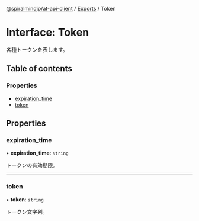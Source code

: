 [@spiralmindjp/at-api-client](../README.md) / [Exports](../modules.md) / Token

# Interface: Token

各種トークンを表します。

## Table of contents

### Properties

- [expiration\_time](Token.md#expiration_time)
- [token](Token.md#token)

## Properties

### expiration\_time

• **expiration\_time**: `string`

トークンの有効期限。

___

### token

• **token**: `string`

トークン文字列。
